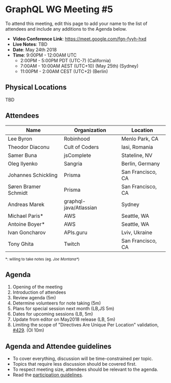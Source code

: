 # GraphQL WG Meeting #5

To attend this meeting, edit this page to add your name to the list of attendees
and include any additions to the Agenda below.

- **Video Conference Link**: https://meet.google.com/fgn-fyyh-hxd
- **Live Notes**: TBD
- **Date**: May 24th 2018
- **Time**: 9:00PM - 12:00AM UTC
  - 2:00PM - 5:00PM PDT (UTC-7) (California)
  - 7:00AM - 10:00AM AEST (UTC+10) (May 25th) (Sydney)
  - 11:00PM - 2:00AM CEST (UTC+2) (Berlin)

## Physical Locations

TBD

## Attendees

Name                 | Organization  | Location
-------------------- | ------------- | ----------------------
Lee Byron            | Robinhood     | Menlo Park, CA
Theodor Diaconu      | Cult of Coders| Iasi, Romania
Samer Buna           | jsComplete    | Stateline, NV
Oleg Ilyenko         | Sangria       | Berlin, Germany
Johannes Schickling  | Prisma        | San Francisco, CA
Søren Bramer Schmidt | Prisma        | San Francisco, CA
Andreas Marek        | graphql-java/Atlassian | Sydney
Michael Paris*       | AWS           | Seattle, WA
Antoine Boyer*       | AWS           | Seattle, WA
Ivan Goncharov       | APIs.guru     | Lviv, Ukraine
Tony Ghita           | Twitch        | San Francisco, CA

<small>\*: willing to take notes (eg. <em>Joe Montana*</em>)</small>

## Agenda

1. Opening of the meeting
1. Introduction of attendees
1. Review agenda (5m)
1. Determine volunteers for note taking (5m)
1. Plans for special session next month (LB,JS 5m)
1. Dates for upcoming sessions (LB, 5m)
1. Update from editor on May2018 release (LB, 5m)
1. Limiting the scope of "Directives Are Unique Per Location" validation, [#429](https://github.com/facebook/graphql/issues/429). (OI 10m)

## Agenda and Attendee guidelines

- To cover everything, discussion will be time-constrained per topic.
- Topics that require less discussion should be covered first.
- To respect meeting size, attendees should be relevant to the agenda.
- Read the [participation guidelines](../README.md#participation-guidelines).
